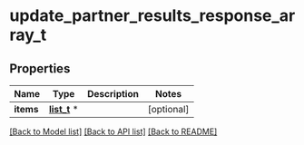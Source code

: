 # update_partner_results_response_array_t

## Properties
Name | Type | Description | Notes
------------ | ------------- | ------------- | -------------
**items** | [**list_t**](update_partner_results_response_array_items_inner.md) \* |  | [optional] 

[[Back to Model list]](../README.md#documentation-for-models) [[Back to API list]](../README.md#documentation-for-api-endpoints) [[Back to README]](../README.md)


